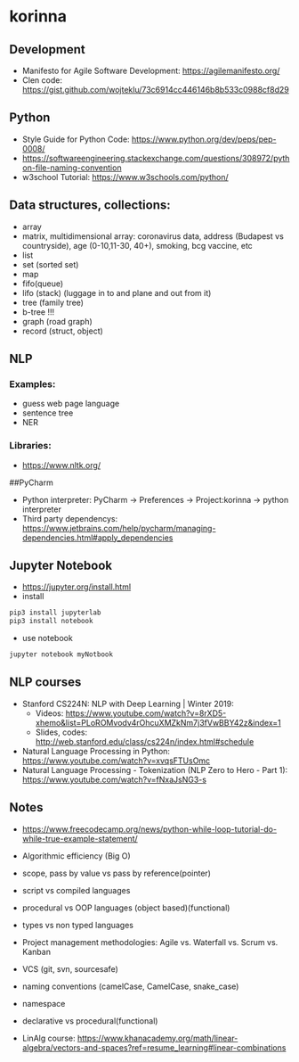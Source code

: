 # korinna

## Development
* Manifesto for Agile Software Development: https://agilemanifesto.org/
* Clen code: https://gist.github.com/wojteklu/73c6914cc446146b8b533c0988cf8d29

## Python
* Style Guide for Python Code: https://www.python.org/dev/peps/pep-0008/
* https://softwareengineering.stackexchange.com/questions/308972/python-file-naming-convention
* w3school Tutorial: https://www.w3schools.com/python/



## Data structures, collections:
* array
* matrix, multidimensional array: coronavirus data, address (Budapest vs countryside), age (0-10,11-30, 40+), smoking, bcg vaccine, etc
* list
* set (sorted set)
* map
* fifo(queue)
* lifo (stack) (luggage in to and plane and out from it)
* tree (family tree)
* b-tree !!!
* graph (road graph)
* record (struct, object)

## NLP
###  Examples:
* guess web page language
* sentence tree
* NER
### Libraries:
* https://www.nltk.org/

##PyCharm
* Python interpreter: PyCharm -> Preferences -> Project:korinna -> python interpreter
* Third party dependencys: https://www.jetbrains.com/help/pycharm/managing-dependencies.html#apply_dependencies
 

## Jupyter Notebook
* https://jupyter.org/install.html
* install
```bash
pip3 install jupyterlab
pip3 install notebook
```
* use notebook
```bash
jupyter notebook myNotbook
```

## NLP courses
* Stanford CS224N: NLP with Deep Learning | Winter 2019: 
    * Videos: https://www.youtube.com/watch?v=8rXD5-xhemo&list=PLoROMvodv4rOhcuXMZkNm7j3fVwBBY42z&index=1
    * Slides, codes: http://web.stanford.edu/class/cs224n/index.html#schedule
* Natural Language Processing in Python: https://www.youtube.com/watch?v=xvqsFTUsOmc
* Natural Language Processing - Tokenization (NLP Zero to Hero - Part 1): https://www.youtube.com/watch?v=fNxaJsNG3-s

## Notes
* https://www.freecodecamp.org/news/python-while-loop-tutorial-do-while-true-example-statement/
* Algorithmic efficiency (Big O)
* scope, pass by value vs pass by reference(pointer)

* script vs compiled languages
* procedural vs OOP languages (object based)(functional)
* types vs non typed languages

* Project management methodologies: Agile vs. Waterfall vs. Scrum vs. Kanban
* VCS (git, svn, sourcesafe)
* naming conventions (camelCase, CamelCase, snake_case)
* namespace
* declarative vs procedural(functional)

* LinAlg course: https://www.khanacademy.org/math/linear-algebra/vectors-and-spaces?ref=resume_learning#linear-combinations

